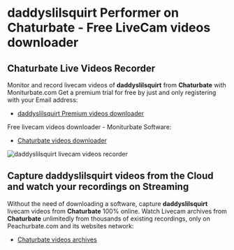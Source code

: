 # daddyslilsquirt Performer on Chaturbate - Free LiveCam videos downloader

## Chaturbate Live Videos Recorder

Monitor and record livecam videos of **daddyslilsquirt** from **Chaturbate** with Moniturbate.com
Get a premium trial for free by just and only registering with your Email address:
* [daddyslilsquirt Premium videos downloader](https://moniturbate.com/request-demo-licence-key.html)

Free livecam videos downloader - Moniturbate Software:
* [Chaturbate videos downloader](https://moniturbate.com/moniturbate-download-software.html)

![daddyslilsquirt livecam videos recorder](https://peachurnet.com/templates/moniturbate-software.png)


## Capture daddyslilsquirt videos from the Cloud and watch your recordings on Streaming

Without the need of downloading a software, capture **daddyslilsquirt** livecam videos from **Chaturbate** 100% online.
Watch Livecam archives from **Chaturbate** unlimitedly from thousands of existing recordings, only on Peachurbate.com and its websites network:
* [Chaturbate videos archives](https://peachurnet.com/)